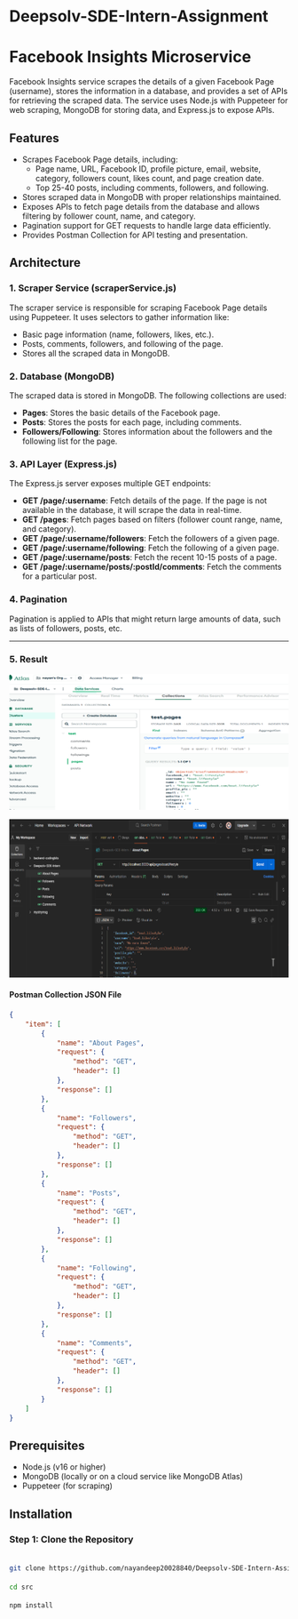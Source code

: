 # Deepsolv-SDE-Intern-Assignment

# Facebook Insights Microservice

Facebook Insights service scrapes the details of a given Facebook Page (username), stores the information in a database, and provides a set of APIs for retrieving the scraped data. The service uses Node.js with Puppeteer for web scraping, MongoDB for storing data, and Express.js to expose APIs.

## Features

- Scrapes Facebook Page details, including:
  - Page name, URL, Facebook ID, profile picture, email, website, category, followers count, likes count, and page creation date.
  - Top 25-40 posts, including comments, followers, and following.
- Stores scraped data in MongoDB with proper relationships maintained.
- Exposes APIs to fetch page details from the database and allows filtering by follower count, name, and category.
- Pagination support for GET requests to handle large data efficiently.
- Provides Postman Collection for API testing and presentation.

## Architecture

### 1. **Scraper Service (scraperService.js)**

The scraper service is responsible for scraping Facebook Page details using Puppeteer. It uses selectors to gather information like:
- Basic page information (name, followers, likes, etc.).
- Posts, comments, followers, and following of the page.
- Stores all the scraped data in MongoDB.

### 2. **Database (MongoDB)**

The scraped data is stored in MongoDB. The following collections are used:
- **Pages**: Stores the basic details of the Facebook page.
- **Posts**: Stores the posts for each page, including comments.
- **Followers/Following**: Stores information about the followers and the following list for the page.

### 3. **API Layer (Express.js)**

The Express.js server exposes multiple GET endpoints:
- **GET /page/:username**: Fetch details of the page. If the page is not available in the database, it will scrape the data in real-time.
- **GET /pages**: Fetch pages based on filters (follower count range, name, and category).
- **GET /page/:username/followers**: Fetch the followers of a given page.
- **GET /page/:username/following**: Fetch the following of a given page.
- **GET /page/:username/posts**: Fetch the recent 10-15 posts of a page.
- **GET /page/:username/posts/:postId/comments**: Fetch the comments for a particular post.

### 4. **Pagination**

Pagination is applied to APIs that might return large amounts of data, such as lists of followers, posts, etc.

---

### 5. **Result**

![alt text](image.png)

![alt text](image-1.png)


#### Postman Collection JSON File

```json
{
	"item": [
		{
			"name": "About Pages",
			"request": {
				"method": "GET",
				"header": []
			},
			"response": []
		},
		{
			"name": "Followers",
			"request": {
				"method": "GET",
				"header": []
			},
			"response": []
		},
		{
			"name": "Posts",
			"request": {
				"method": "GET",
				"header": []
			},
			"response": []
		},
		{
			"name": "Following",
			"request": {
				"method": "GET",
				"header": []
			},
			"response": []
		},
		{
			"name": "Comments",
			"request": {
				"method": "GET",
				"header": []
			},
			"response": []
		}
	]
}

```

## Prerequisites

- Node.js (v16 or higher)
- MongoDB (locally or on a cloud service like MongoDB Atlas)
- Puppeteer (for scraping)

## Installation

### Step 1: Clone the Repository

```bash

git clone https://github.com/nayandeep20028840/Deepsolv-SDE-Intern-Assignment

cd src

npm install

```


